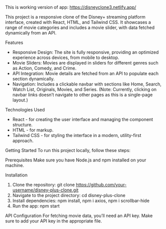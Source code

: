 This is working version of app: https://disneyclone3.netlify.app/

This project is a responsive clone of the Disney+ streaming platform interface, created with React, HTML, and Tailwind CSS. It showcases a range of movie categories and includes a movie slider, with data fetched dynamically from an API.

Features
- Responsive Design: The site is fully responsive, providing an optimized experience across devices, from mobile to desktop.
- Movie Sliders: Movies are displayed in sliders for different genres such as Action, Comedy, and Crime.
- API Integration: Movie details are fetched from an API to populate each section dynamically.
- Navigation: Includes a clickable navbar with sections like Home, Search, Watch List, Originals, Movies, and Series. (Note: Currently, clicking on navbar links doesn’t navigate to other pages as this is a single-page layout.)

Technologies Used
- React - for creating the user interface and managing the component structure.
- HTML - for markup.
- Tailwind CSS - for styling the interface in a modern, utility-first approach.

Getting Started
To run this project locally, follow these steps:

Prerequisites
Make sure you have Node.js and npm installed on your machine.

Installation
1. Clone the repository: git clone https://github.com/your-username/disney-plus-clone.git
2. Navigate to the project directory: cd disney-plus-clone
3. Install dependencies: npm install, npm i axios, npm i scrollbar-hide
4. Run the app: npm start

API Configuration
 For fetching movie data, you’ll need an API key. Make sure to add your API key in the appropriate file.
